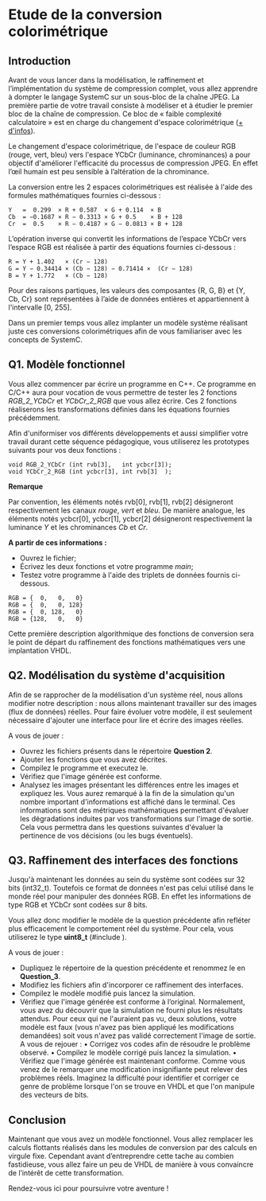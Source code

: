 # Etude de la conversion colorimétrique

##	Introduction

Avant de vous lancer dans la modélisation, le raffinement et l’implémentation du système de compression complet, vous allez apprendre à dompter le langage SystemC sur un sous-bloc de la chaîne JPEG. La première partie de votre travail consiste à modéliser et à étudier le premier bloc de la chaîne de compression. Ce bloc de « faible complexité calculatoire » est en charge du changement d'espace colorimétrique ([+ d'infos](https://en.wikipedia.org/wiki/YCbCr)).

Le changement d'espace colorimétrique, de l'espace de couleur RGB (rouge, vert, bleu) vers l'espace YCbCr (luminance, chrominances) a pour objectif d'améliorer l'efficacité du processus de compression JPEG. En effet l’œil humain est peu sensible à l’altération de la chrominance.

La conversion entre les 2 espaces colorimétriques est réalisée à l'aide des formules mathématiques fournies ci-dessous :

```
Y   =  0.299  × R + 0.587  × G + 0.114  × B
Cb  = −0.1687 × R − 0.3313 × G + 0.5    × B + 128
Cr  =  0.5    × R − 0.4187 × G − 0.0813 × B + 128
```

L’opération inverse qui convertit les informations de l’espace YCbCr vers l’espace RGB est réalisée à partir des équations fournies ci-dessous :

```
R = Y + 1.402   × (Cr − 128)
G = Y − 0.34414 × (Cb − 128) − 0.71414 ×  (Cr − 128)
B = Y + 1.772   × (Cb − 128)
```

Pour des raisons partiques, les valeurs des composantes {R, G, B} et {Y, Cb, Cr} sont représentées à l’aide de données entières et appartiennent à l'intervalle [0, 255].

Dans un premier temps vous allez implanter un modèle système réalisant juste ces conversions colorimétriques afin de vous familiariser avec les concepts de SystemC.

##	Q1. Modèle fonctionnel

Vous allez commencer par écrire un programme en C++. Ce programme en C/C++ aura pour vocation de vous permettre de tester les 2 fonctions *RGB_2_YCbCr* et *YCbCr_2_RGB* que vous allez écrire. Ces 2 fonctions réaliserons les transformations définies dans les équations fournies précédemment.

Afin d'uniformiser vos différents développements et aussi simplifier votre travail durant cette séquence pédagogique, vous utiliserez les prototypes suivants pour vos deux fonctions :

```
void RGB_2_YCbCr (int rvb[3],   int ycbcr[3]);
void YCbCr_2_RGB (int ycbcr[3], int rvb[3]  );
```

**Remarque**

Par convention, les éléments notés rvb[0], rvb[1], rvb[2] désigneront respectivement les canaux *rouge*, *vert* et *bleu*. De manière analogue, les éléments notés ycbcr[0], ycbcr[1], ycbcr[2] désigneront respectivement la luminance *Y* et les chrominances *Cb* et *Cr*.

**A partir de ces informations :**

- Ouvrez le fichier;
- Écrivez les deux fonctions et votre programme *main*;
- Testez votre programme à l'aide des triplets de données fournis ci-dessous.

```
RGB = {  0,   0,   0}
RGB = {  0,   0, 128}
RGB = {  0, 128,   0}
RGB = {128,   0,   0}
```

Cette première description algorithmique des fonctions de conversion sera le point de départ du raffinement des fonctions mathématiques vers une implantation VHDL.

##	Q2. Modélisation du système d'acquisition

Afin de se rapprocher de la modélisation d'un système réel, nous allons modifier notre description : nous allons maintenant travailler sur des images (flux de données) réelles. Pour faire évoluer votre modèle, il est seulement nécessaire d'ajouter une interface pour lire et écrire des images réelles.

A vous de jouer :

-	Ouvrez les fichiers présents dans le répertoire **Question 2**.
-	Ajouter les fonctions que vous avez décrites.
-	Compilez le programme et executez le.
-	Vérifiez que l'image générée est conforme.
-	Analysez les images présentant les différences entre les images et expliquez les.
Vous aurez remarqué à la fin de la simulation qu'un nombre important d'informations est affiché dans le terminal. Ces informations sont des métriques mathématiques permettant d'évaluer les dégradations induites par vos transformations sur l'image de sortie. Cela vous permettra dans les questions suivantes d'évaluer la pertinence de vos décisions (ou les bugs éventuels).

##	Q3. Raffinement des interfaces des fonctions

Jusqu'à maintenant les données au sein du système sont codées sur 32 bits (int32_t). Toutefois ce format de données n'est pas celui utilisé dans le monde réel pour manipuler des données RGB. En effet les informations de type RGB et YCbCr sont codées sur 8 bits.

Vous allez donc modifier le modèle de la question précédente afin refléter plus efficacement le comportement réel du système. Pour cela, vous utiliserez le type **uint8_t** (#include <cstdint>).

A vous de jouer :

- Dupliquez le répertoire de la question précédente et renommez le en **Question_3**.
- Modifiez les fichiers afin d'incorporer ce raffinement des interfaces.
- Compilez le modèle modifié puis lancez la simulation.
- Vérifiez que l'image générée est conforme à l’original.
Normalement, vous avez du découvrir que la simulation ne fourni plus les résultats attendus. Pour ceux qui ne l'auraient pas vu, deux solutions, votre modèle est faux (vous n'avez pas bien appliqué les modifications demandées) soit vous n'avez pas validé correctement l'image de sortie.
A vous de rejouer :
•	Corrigez vos codes afin de résoudre le problème observé.
•	Compilez le modèle corrigé puis lancez la simulation.
•	Vérifiez que l'image générée est maintenant conforme.
Comme vous venez de le remarquer une modification insignifiante peut relever des problèmes réels. Imaginez la difficulté pour identifier et corriger ce genre de problème lorsque l'on se trouve en VHDL et que l'on manipule des vecteurs de bits.

##	Conclusion

Maintenant que vous avez un modèle fonctionnel. Vous allez remplacer les calculs flottants réalisés dans les modules de conversion par des calculs en virgule fixe. Cependant avant d’entreprendre cette tache au combien fastidieuse, vous allez faire un peu de VHDL de manière à vous convaincre de l’intérêt de cette transformation.

Rendez-vous ici pour poursuivre votre aventure !

